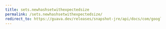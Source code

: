 ```yaml
---
title: sets.newhashsetwithexpectedsize
permalink: /sets.newhashsetwithexpectedsize/
redirect_to: https://guava.dev/releases/snapshot-jre/api/docs/com/google/common/collect/Sets.html#newHashSetWithExpectedSize-int-
---
```

